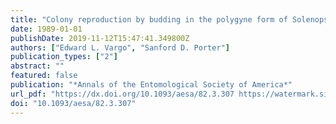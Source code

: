 ```yaml
---
title: "Colony reproduction by budding in the polygyne form of Solenopsis invicta (Hymenoptera: Formicidae)"
date: 1989-01-01
publishDate: 2019-11-12T15:47:41.349800Z
authors: ["Edward L. Vargo", "Sanford D. Porter"]
publication_types: ["2"]
abstract: ""
featured: false
publication: "*Annals of the Entomological Society of America*"
url_pdf: "https://dx.doi.org/10.1093/aesa/82.3.307 https://watermark.silverchair.com/aesa82-0307.pdf?token=AQECAHi208BE49Ooan9kkhW_Ercy7Dm3ZL_9Cf3qfKAc485ysgAAAlUwggJRBgkqhkiG9w0BBwagggJCMIICPgIBADCCAjcGCSqGSIb3DQEHATAeBglghkgBZQMEAS4wEQQMpWo-S3T0VjoLQ9yPAgEQgIICCFgS7ZK-N6qqzJjZ-DjiG4w4QTL8UfP9kothMhsl2qmzNxa3iIZKQscsbeqkY_9pR2z_n9c5d5sKIw8CvaeS27CstZcpK1IPWAGnEVv6MxN-s_Plntm9Wnkfl7vpOyvEWJ6jsumCrEQVfQeAYctx_j-UHYiBbPCTBlCQSK4wHkftXDUqqj0rq7XydePd5mooXOxpQ0dtu2VwMJfaHY2BmnnLweWk21eCXh08M2S9OXYGuA8jFnkYXQDVsTZrBQJ5F6ohRKeTnuBXh5S9I0p-RP9J6SmU0VvdYmPrOKgfdtRZPiIJ5q8cQEKzkaYxpZyapCyaVF1BvBYIn2A_KurC63R3fkkEhN2awK5MyQfIIFQgsakk6GGpvOKsex2R7Ffv8XiZsg7Gk8ztf_O0bSiHBykL3NSM5RjladL6TvUTWpM-wiuZZJZO8HFsX-04i6klm5HlgDkRrTLWcQkXJZkUeKofpA7nU4XDEzn0LytZqhZY0Vw4bMN5sB6Ujsvg2aoLh4DExynADBZV_DUE1qwivA0mH7MRQ1BUJEoUDhbLg3e0nGeqylgxqm9E0iNAAq66Um2brNDQOBnXJGaCYeiZdoK1HPiBf-gZ3BiX-gqFqWrBhkzywWc_ajXURudCc1DehBkWQqvDccbS5mYOe6tDDxiqtDbZk8uspk0bmdcZa28kW-ZGqYSpYP8"
doi: "10.1093/aesa/82.3.307"
---
```


